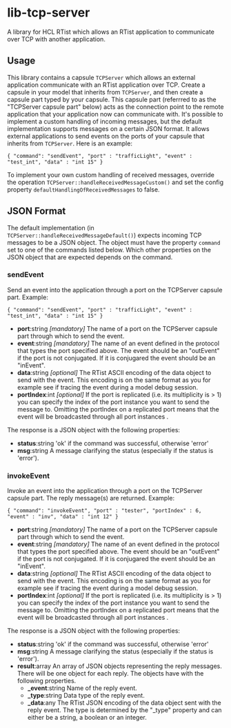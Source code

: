 # lib-tcp-server
A library for HCL RTist which allows an RTist application to communicate over TCP with another application.

## Usage
This library contains a capsule `TCPServer` which allows an external application communicate with an RTist application over TCP. Create a capsule in your model that inherits from `TCPServer`, and then create a capsule part typed by your capsule. This capsule part (referrred to as the "TCPServer capsule part" below) acts as the connection point to the remote application that your application now can communicate with.
It's possible to implement a custom handling of incoming messages, but the default implementation supports messages on a certain JSON format. It allows external applications to send events on the ports of your capsule that inherits from `TCPServer`. Here is an example:

`
{ "command": "sendEvent", "port" : "trafficLight", "event" : "test_int", "data" : "int 15" }
`

To implement your own custom handling of received messages, override the operation `TCPServer::handleReceivedMessageCustom()` and set the config property `defaultHandlingOfReceivedMessages` to false.

## JSON Format
The default implementation (in `TCPServer::handleReceivedMessageDefault()`) expects incoming TCP messages to be a JSON object. The object must have the property `command` set to one of the commands listed below. Which other properties on the JSON object that are expected depends on the command.

### sendEvent
Send an event into the application through a port on the TCPServer capsule part.
Example:  

`
{ "command": "sendEvent", "port" : "trafficLight", "event" : "test_int", "data" : "int 15" }
`

- **port**:string *[mandatory]*
The name of a port on the TCPServer capsule part through which to send the event.
- **event**:string *[mandatory]*
The name of an event defined in the protocol that types the port specified above. The event should be an "outEvent" if the port is not conjugated. If it is conjugared the event should be an "inEvent".
- **data**:string *[optional]*
The RTist ASCII encoding of the data object to send with the event. This encoding is on the same format as you for example see if tracing the event during a model debug session.
- **portIndex**:int *[optional]*
If the port is replicated (i.e. its multiplicity is > 1) you can specify the index of the port instance you want to send the message to. Omitting the portIndex on a replicated port means that the event will be broadcasted through all port instances
. 

The response is a JSON object with the following properties:

- **status**:string 
'ok' if the command was successful, otherwise 'error'
- **msg**:string
A message clarifying the status (especially if the status is 'error').


### invokeEvent
Invoke an event into the application through a port on the TCPServer capsule part. The reply message(s) are returned.
Example:  

`
{ "command": "invokeEvent", "port" : "tester", "portIndex" : 6, "event" : "inv", "data" : "int 12" }
`

- **port**:string *[mandatory]*
The name of a port on the TCPServer capsule part through which to send the event.
- **event**:string *[mandatory]*
The name of an event defined in the protocol that types the port specified above. The event should be an "outEvent" if the port is not conjugated. If it is conjugared the event should be an "inEvent".
- **data**:string *[optional]*
The RTist ASCII encoding of the data object to send with the event. This encoding is on the same format as you for example see if tracing the event during a model debug session.
- **portIndex**:int *[optional]*
If the port is replicated (i.e. its multiplicity is > 1) you can specify the index of the port instance you want to send the message to. Omitting the portIndex on a replicated port means that the event will be broadcasted through all port instances
. 

The response is a JSON object with the following properties:

- **status**:string 
'ok' if the command was successful, otherwise 'error'
- **msg**:string
A message clarifying the status (especially if the status is 'error').
- **result**:array
An array of JSON objects representing the reply messages. There will be one object for each reply. The objects have with the following properties.
  - **_event**:string
  Name of the reply event.
  - **_type**:string
  Data type of the reply event.
  - **_data**:any
  The RTist JSON encoding of the data object sent with the reply event. The type is determined by the "_type" property and can either be a string, a boolean or an integer.
